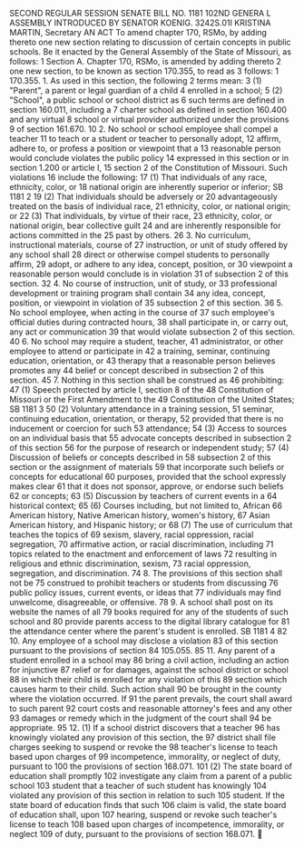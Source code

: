 SECOND REGULAR SESSION
SENATE BILL NO. 1181
102ND GENERA L ASSEMBLY
INTRODUCED BY SENATOR KOENIG.
3242S.01I KRISTINA MARTIN, Secretary
AN ACT
To amend chapter 170, RSMo, by adding thereto one new section relating to discussion of certain
concepts in public schools.
Be it enacted by the General Assembly of the State of Missouri, as follows:
1 Section A. Chapter 170, RSMo, is amended by adding thereto
2 one new section, to be known as section 170.355, to read as
3 follows:
1 170.355. 1. As used in this section, the following
2 terms mean:
3 (1) "Parent", a parent or legal guardian of a child
4 enrolled in a school;
5 (2) "School", a public school or school district as
6 such terms are defined in section 160.011, including a
7 charter school as defined in section 160.400 and any virtual
8 school or virtual provider authorized under the provisions
9 of section 161.670.
10 2. No school or school employee shall compel a teacher
11 to teach or a student or teacher to personally adopt,
12 affirm, adhere to, or profess a position or viewpoint that a
13 reasonable person would conclude violates the public policy
14 expressed in this section or in section 1.200 or article I,
15 section 2 of the Constitution of Missouri. Such violations
16 include the following:
17 (1) That individuals of any race, ethnicity, color, or
18 national origin are inherently superior or inferior;
SB 1181 2
19 (2) That individuals should be adversely or
20 advantageously treated on the basis of individual race,
21 ethnicity, color, or national origin; or
22 (3) That individuals, by virtue of their race,
23 ethnicity, color, or national origin, bear collective guilt
24 and are inherently responsible for actions committed in the
25 past by others.
26 3. No curriculum, instructional materials, course of
27 instruction, or unit of study offered by any school shall
28 direct or otherwise compel students to personally affirm,
29 adopt, or adhere to any idea, concept, position, or
30 viewpoint a reasonable person would conclude is in violation
31 of subsection 2 of this section.
32 4. No course of instruction, unit of study, or
33 professional development or training program shall contain
34 any idea, concept, position, or viewpoint in violation of
35 subsection 2 of this section.
36 5. No school employee, when acting in the course of
37 such employee's official duties during contracted hours,
38 shall participate in, or carry out, any act or communication
39 that would violate subsection 2 of this section.
40 6. No school may require a student, teacher,
41 administrator, or other employee to attend or participate in
42 a training, seminar, continuing education, orientation, or
43 therapy that a reasonable person believes promotes any
44 belief or concept described in subsection 2 of this section.
45 7. Nothing in this section shall be construed as
46 prohibiting:
47 (1) Speech protected by article I, section 8 of the
48 Constitution of Missouri or the First Amendment to the
49 Constitution of the United States;
SB 1181 3
50 (2) Voluntary attendance in a training session,
51 seminar, continuing education, orientation, or therapy,
52 provided that there is no inducement or coercion for such
53 attendance;
54 (3) Access to sources on an individual basis that
55 advocate concepts described in subsection 2 of this section
56 for the purpose of research or independent study;
57 (4) Discussion of beliefs or concepts described in
58 subsection 2 of this section or the assignment of materials
59 that incorporate such beliefs or concepts for educational
60 purposes, provided that the school expressly makes clear
61 that it does not sponsor, approve, or endorse such beliefs
62 or concepts;
63 (5) Discussion by teachers of current events in a
64 historical context;
65 (6) Courses including, but not limited to, African
66 American history, Native American history, women's history,
67 Asian American history, and Hispanic history; or
68 (7) The use of curriculum that teaches the topics of
69 sexism, slavery, racial oppression, racial segregation,
70 affirmative action, or racial discrimination, including
71 topics related to the enactment and enforcement of laws
72 resulting in religious and ethnic discrimination, sexism,
73 racial oppression, segregation, and discrimination.
74 8. The provisions of this section shall not be
75 construed to prohibit teachers or students from discussing
76 public policy issues, current events, or ideas that
77 individuals may find unwelcome, disagreeable, or offensive.
78 9. A school shall post on its website the names of all
79 books required for any of the students of such school and
80 provide parents access to the digital library catalogue for
81 the attendance center where the parent's student is enrolled.
SB 1181 4
82 10. Any employee of a school may disclose a violation
83 of this section pursuant to the provisions of section
84 105.055.
85 11. Any parent of a student enrolled in a school may
86 bring a civil action, including an action for injunctive
87 relief or for damages, against the school district or school
88 in which their child is enrolled for any violation of this
89 section which causes harm to their child. Such action shall
90 be brought in the county where the violation occurred. If
91 the parent prevails, the court shall award to such parent
92 court costs and reasonable attorney's fees and any other
93 damages or remedy which in the judgment of the court shall
94 be appropriate.
95 12. (1) If a school district discovers that a teacher
96 has knowingly violated any provision of this section, the
97 district shall file charges seeking to suspend or revoke the
98 teacher's license to teach based upon charges of
99 incompetence, immorality, or neglect of duty, pursuant to
100 the provisions of section 168.071.
101 (2) The state board of education shall promptly
102 investigate any claim from a parent of a public school
103 student that a teacher of such student has knowingly
104 violated any provision of this section in relation to such
105 student. If the state board of education finds that such
106 claim is valid, the state board of education shall, upon
107 hearing, suspend or revoke such teacher's license to teach
108 based upon charges of incompetence, immorality, or neglect
109 of duty, pursuant to the provisions of section 168.071.
